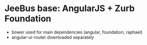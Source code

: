 # JeeBus base: AngularJS + Zurb Foundation

* bower used for main dependencies (angular, foundation, raphael)
* angular-ui-router downloaded separately
